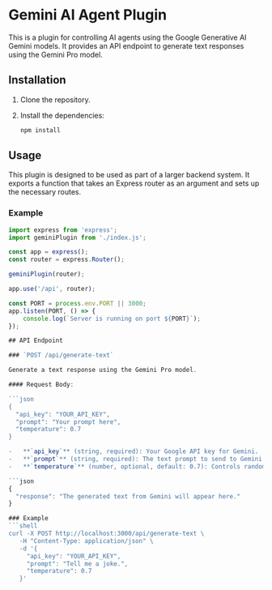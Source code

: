 # Gemini AI Agent Plugin

This is a plugin for controlling AI agents using the Google Generative AI Gemini models. It provides an API endpoint to generate text responses using the Gemini Pro model.

## Installation

1. Clone the repository.
2. Install the dependencies:

    ```sh
    npm install
    ```

## Usage

This plugin is designed to be used as part of a larger backend system. It exports a function that takes an Express router as an argument and sets up the necessary routes.

### Example

```javascript
import express from 'express';
import geminiPlugin from './index.js';

const app = express();
const router = express.Router();

geminiPlugin(router);

app.use('/api', router);

const PORT = process.env.PORT || 3000;
app.listen(PORT, () => {
    console.log(`Server is running on port ${PORT}`);
});

## API Endpoint

### `POST /api/generate-text`

Generate a text response using the Gemini Pro model.

#### Request Body:

```json
{
  "api_key": "YOUR_API_KEY",
  "prompt": "Your prompt here",
  "temperature": 0.7
}

-   **`api_key`** (string, required): Your Google API key for Gemini.
-   **`prompt`** (string, required): The text prompt to send to Gemini.
-   **`temperature`** (number, optional, default: 0.7): Controls randomness in the response. Higher values (closer to 1.0) produce more varied and creative output, while lower values (closer to 0.0) make the output more deterministic and focused.

```json
{
  "response": "The generated text from Gemini will appear here."
}

### Example
```shell
curl -X POST http://localhost:3000/api/generate-text \
   -H "Content-Type: application/json" \
   -d '{
     "api_key": "YOUR_API_KEY",
     "prompt": "Tell me a joke.",
     "temperature": 0.7
   }'
